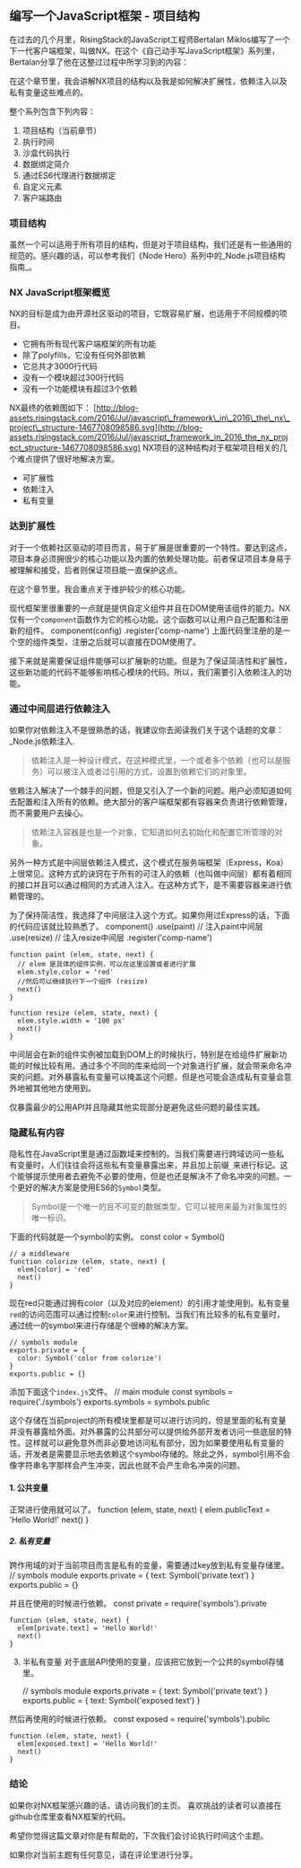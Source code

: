 <!--
{
   'title': '编写一个JavaScript框架 - 项目结构',
   'desc': '编写一个JavaScript框架 - 项目结构',
   'author': 'Kenvi Zhu',
   'published: true
}
-->
## 编写一个JavaScript框架 - 项目结构
在过去的几个月里，RisingStack的JavaScript工程师Bertalan Miklos编写了一个下一代客户端框架，叫做NX。在这个《自己动手写JavaScript框架》系列里，Bertalan分享了他在这整过过程中所学习到的内容：

在这个章节里，我会讲解NX项目的结构以及我是如何解决扩展性，依赖注入以及私有变量这些难点的。

整个系列包含下列内容：
1. 项目结构（当前章节）
2. 执行时间
3. 沙盒代码执行
4. 数据绑定简介
5. 通过ES6代理进行数据绑定
6. 自定义元素
7. 客户端路由

### 项目结构
虽然一个可以适用于所有项目的结构，但是对于项目结构，我们还是有一些通用的规范的。感兴趣的话，可以参考我们《Node Hero》系列中的_Node.js项目结构指南_。

### NX JavaScript框架概览

NX的目标是成为由开源社区驱动的项目，它既容易扩展，也适用于不同规模的项目。

- 它拥有所有现代客户端框架的所有功能
- 除了polyfills，它没有任何外部依赖
- 它总共才3000行代码
- 没有一个模块超过300行代码
- 没有一个功能模块有超过3个依赖

NX最终的依赖图如下：
[http://blog-assets.risingstack.com/2016/Jul/javascript\_framework\_in\_2016\_the\_nx\_project\_structure-1467708098586.svg](http://blog-assets.risingstack.com/2016/Jul/javascript_framework_in_2016_the_nx_project_structure-1467708098586.svg)
NX项目的这种结构对于框架项目相关的几个难点提供了很好地解决方案。
- 可扩展性
- 依赖注入
- 私有变量

### 达到扩展性
对于一个依赖社区驱动的项目而言，易于扩展是很重要的一个特性。要达到这点，项目本身必须拥很少的核心功能以及内置的依赖处理功能。前者保证项目本身易于被理解和接受，后者则保证项目能一直保护这点。

在这个章节里，我会重点关于维护较少的核心功能。

现代框架里很重要的一点就是提供自定义组件并且在DOM使用该组件的能力。NX仅有一个`component`函数作为它的核心功能。这个函数可以让用户自己配置和注册新的组件。
	 component(config)
	      .register('comp-name')
上面代码里注册的是一个空的组件类型，注册之后就可以直接在DOM使用了。
	<comp-name></comp-name>

接下来就是需要保证组件能够可以扩展新的功能。但是为了保证简洁性和扩展性，这些新功能的代码不能够影响核心模块的代码。所以，我们需要引入依赖注入的功能。

### 通过中间层进行依赖注入
如果你对依赖注入不是很熟悉的话，我建议你去阅读我们关于这个话题的文章：_Node.js依赖注入.

> 依赖注入是一种设计模式，在这种模式里，一个或者多个依赖（也可以是服务）可以被注入或者过引用的方式，设置到依赖它们的对象里。

依赖注入解决了一个棘手的问题，但是又引入了一个新的问题。用户必须知道如何去配置和注入所有的依赖。绝大部分的客户端框架都有容器来负责进行依赖管理，而不需要用户去操心。

> 依赖注入容器是也是一个对象，它知道如何去初始化和配置它所管理的对象。

另外一种方式是中间层依赖注入模式，这个模式在服务端框架（Express，Koa）上很常见。这种方式的诀窍在于所有的可注入的依赖（也叫做中间层）都有着相同的接口并且可以通过相同的方式进入注入。在这种方式下，是不需要容器来进行依赖管理的。

为了保持简洁性，我选择了中间层注入这个方式。如果你用过Express的话，下面的代码应该就比较熟悉了。
	component()
	  .use(paint) // 注入paint中间层
	  .use(resize) // 注入resize中间层
	  .register('comp-name')
	
	function paint (elem, state, next) {
	  // elem 是具体的组件实例，可以在这里设置或者进行扩展
	  elem.style.color = 'red'
	  //然后可以继续执行下一个组件 (resize)
	  next()
	}
	
	function resize (elem, state, next) {
	  elem.style.width = '100 px'
	  next()
	}

中间层会在新的组件实例被加载到DOM上的时候执行，特别是在给组件扩展新功能的时候比较有用。通过多个不同的库来给同一个对象进行扩展，就会带来命名冲突的问题。对外暴露私有变量可以掩盖这个问题，但是也可能会造成私有变量会意外地被其他地方使用到。

仅暴露最少的公用API并且隐藏其他实现部分是避免这些问题的最佳实践。

### 隐藏私有内容

隐私性在JavaScript里是通过函数域来控制的。当我们需要进行跨域访问一些私有变量时，人们往往会将这些私有变量暴露出来，并且加上前缀`_`来进行标记。这个能够提示使用者去避免不必要的使用，但是也还是解决不了命名冲突的问题。一个更好的解决方案是使用ES6的`Symbol`类型。

> Symbol是一个唯一的且不可变的数据类型，它可以被用来最为对象属性的唯一标识。

下面的代码就是一个symbol的实例。
	const color = Symbol()
	
	// a middleware
	function colorize (elem, state, next) {
	  elem[color] = 'red'
	  next()
	}

现在red只能通过拥有color（以及对应的element）的引用才能使用到。私有变量`red`的访问范围可以通过控制`color`来进行控制。当我们有比较多的私有变量时，通过统一的symbol来进行存储是个很棒的解决方案。

	// symbols module
	exports.private = {
	  color: Symbol('color from colorize')
	}
	exports.public = {}

添加下面这个`index.js`文件。
	// main module
	const symbols = require('./symbols')
	exports.symbols = symbols.public

这个存储在当前project的所有模块里都是可以进行访问的，但是里面的私有变量并没有暴露给外面。对外暴露的公共部分可以提供给外部开发者访问一些底层的特性。这样就可以避免意外而非必要地访问私有部分，因为如果要使用私有变量的话，开发者是需要显示地去依赖这个symbol存储的。除此之外，symbol引用不会像字符串名字那样会产生冲突，因此也就不会产生命名冲突的问题。

#### 1.  公共变量

正常进行使用就可以了。
	function (elem, state, next) {
	  elem.publicText = 'Hello World!'
	  next()
	}

##### 2. 私有变量
跨作用域的对于当前项目而言是私有的变量，需要通过key放到私有变量存储里。
	// symbols module
	exports.private = {
	  text: Symbol('private text')
	}
	exports.public = {}

并且在使用的时候进行依赖。
	const private = require('symbols').private
	
	function (elem, state, next) {
	  elem[private.text] = 'Hello World!'
	  next()
	}

3. 半私有变量
	对于底层API使用的变量，应该把它放到一个公共的symbol存储里。

	// symbols module
	exports.private = {
	  text: Symbol('private text')
	}
	exports.public = {
	  text: Symbol('exposed text')
	}

然后再使用的时候进行依赖。
	const exposed = require('symbols').public
	
	function (elem, state, next) {
	  elem[exposed.text] = 'Hello World!'
	  next()
	}

### 结论
如果你对NX框架感兴趣的话，请访问我们的主页。
喜欢挑战的读者可以直接在github仓库里查看NX框架的代码。

希望你觉得这篇文章对你是有帮助的，下次我们会讨论执行时间这个主题。

如果你对当前主题有任何意见，请在评论里进行分享。

